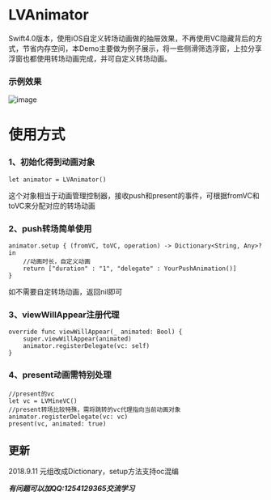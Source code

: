 # LVAnimator

Swift4.0版本，使用iOS自定义转场动画做的抽屉效果，不再使用VC隐藏背后的方式，节省内存空间，本Demo主要做为例子展示，将一些侧滑筛选浮窗，上拉分享浮窗也都使用转场动画完成，并可自定义转场动画。

### 示例效果

![image](https://raw.githubusercontent.com/grvlv/LVAnimator/master/Example.gif)

# 使用方式
### 1、初始化得到动画对象
```
let animator = LVAnimator()
```
这个对象相当于动画管理控制器，接收push和present的事件，可根据fromVC和toVC来分配对应的转场动画

### 2、push转场简单使用
```
animator.setup { (fromVC, toVC, operation) -> Dictionary<String, Any>? in
    //动画时长，自定义动画
    return ["duration" : "1", "delegate" : YourPushAnimation()]
}
```
如不需要自定转场动画，返回nil即可

### 3、viewWillAppear注册代理
```
override func viewWillAppear(_ animated: Bool) {
    super.viewWillAppear(animated)
    animator.registerDelegate(vc: self)
}
```

### 4、present动画需特别处理
```
//present的vc
let vc = LVMineVC()
//present转场比较特殊，需将跳转的vc代理指向当前动画对象
animator.registerDelegate(vc: vc)
present(vc, animated: true)
```

## 更新
2018.9.11 元组改成Dictionary，setup方法支持oc混编

***有问题可以加QQ:1254129365交流学习***
